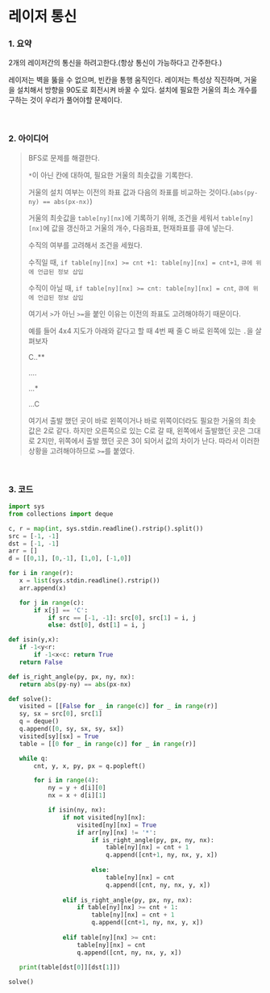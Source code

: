 # 레이저 통신

### 1. 요약

2개의 레이저간의 통신을 하려고한다.(항상 통신이 가능하다고 간주한다.)

레이저는 벽을 뚫을 수 없으며, 빈칸을 통행 움직인다. 레이저는 특성상 직진하며, 거울을 설치해서 방향을 90도로 회전시켜 바꿀 수 있다. 설치에 필요한 거울의 최소 개수를 구하는 것이 우리가 풀어야할 문제이다.

<br/>

### 2. 아이디어

> BFS로 문제를 해결한다.
>
> `*`이 아닌 칸에 대하여, 필요한 거울의 최솟값을 기록한다.
>
> 거울의 설치 여부는 이전의 좌표 값과 다음의 좌표를 비교하는 것이다.(`abs(py-ny) == abs(px-nx)`)
>
>  거울의 최솟값을 `table[ny][nx]`에 기록하기 위해, 조건을 세워서 `table[ny][nx]`에 값을 갱신하고 거울의 개수, 다음좌표, 현재좌표를 큐에 넣는다.
>
> 수직의 여부를 고려해서 조건을 세웠다.
>
> 수직일 때, `if table[ny][nx] >= cnt +1: table[ny][nx] = cnt+1`, `큐에 위에 언급된 정보 삽입` 
>
> 수직이 아닐 때, `if table[ny][nx] >= cnt: table[ny][nx] = cnt`, `큐에 위에 언급된 정보 삽입` 
>
> 여기서 `>`가 아닌 `>=`을 붙인 이유는 이전의 좌표도 고려해야하기 때문이다.
>
> 예를 들어 4x4 지도가 아래와 같다고 할 때 4번 째 줄 C 바로 왼쪽에 있는 `.`을 살펴보자 
>
> C..**
>
> ....
>
> ...*
>
> ...C
>
> 여기서 출발 했던 곳이 바로 왼쪽이거나 바로 위쪽이더라도 필요한 거울의 최솟값은 2로 같다. 하지만 오른쪽으로 있는 C로 갈 때, 왼쪽에서 출발했던 곳은 그대로 2지만, 위쪽에서 출발 했던 곳은 3이 되어서 값의 차이가 난다. 따라서 이러한 상황을 고려해야하므로 `>=`를 붙였다.

<br/>

### 3. 코드

 ```python
import sys
from collections import deque

c, r = map(int, sys.stdin.readline().rstrip().split())
src = [-1, -1]
dst = [-1, -1]
arr = []
d = [[0,1], [0,-1], [1,0], [-1,0]]

for i in range(r):
    x = list(sys.stdin.readline().rstrip())
    arr.append(x)

    for j in range(c):
        if x[j] == 'C':
            if src == [-1, -1]: src[0], src[1] = i, j
            else: dst[0], dst[1] = i, j

def isin(y,x):
    if -1<y<r:
        if -1<x<c: return True
    return False

def is_right_angle(py, px, ny, nx):
    return abs(py-ny) == abs(px-nx)

def solve():
    visited = [[False for _ in range(c)] for _ in range(r)]
    sy, sx = src[0], src[1]
    q = deque()
    q.append([0, sy, sx, sy, sx])
    visited[sy][sx] = True
    table = [[0 for _ in range(c)] for _ in range(r)]

    while q:
        cnt, y, x, py, px = q.popleft()

        for i in range(4):
            ny = y + d[i][0]
            nx = x + d[i][1]

            if isin(ny, nx):
                if not visited[ny][nx]:
                    visited[ny][nx] = True
                    if arr[ny][nx] != '*':
                        if is_right_angle(py, px, ny, nx):
                            table[ny][nx] = cnt + 1                  
                            q.append([cnt+1, ny, nx, y, x])
                        
                        else:
                            table[ny][nx] = cnt 
                            q.append([cnt, ny, nx, y, x])
                
                elif is_right_angle(py, px, ny, nx):
                    if table[ny][nx] >= cnt + 1:
                        table[ny][nx] = cnt + 1
                        q.append([cnt+1, ny, nx, y, x])
                
                elif table[ny][nx] >= cnt:
                    table[ny][nx] = cnt
                    q.append([cnt, ny, nx, y, x])
    
    print(table[dst[0]][dst[1]])

solve()
 ```





